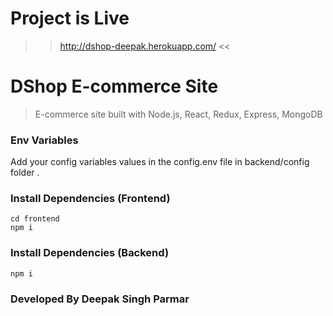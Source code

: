# Project is Live
>> http://dshop-deepak.herokuapp.com/ <<

# DShop E-commerce Site

> E-commerce site built with Node.js, React, Redux, Express, MongoDB

### Env Variables

Add your config variables values in the config.env file in backend/config folder .

### Install Dependencies (Frontend)

```
cd frontend
npm i
```

### Install Dependencies (Backend)

```
npm i
```

### Developed By Deepak Singh Parmar
